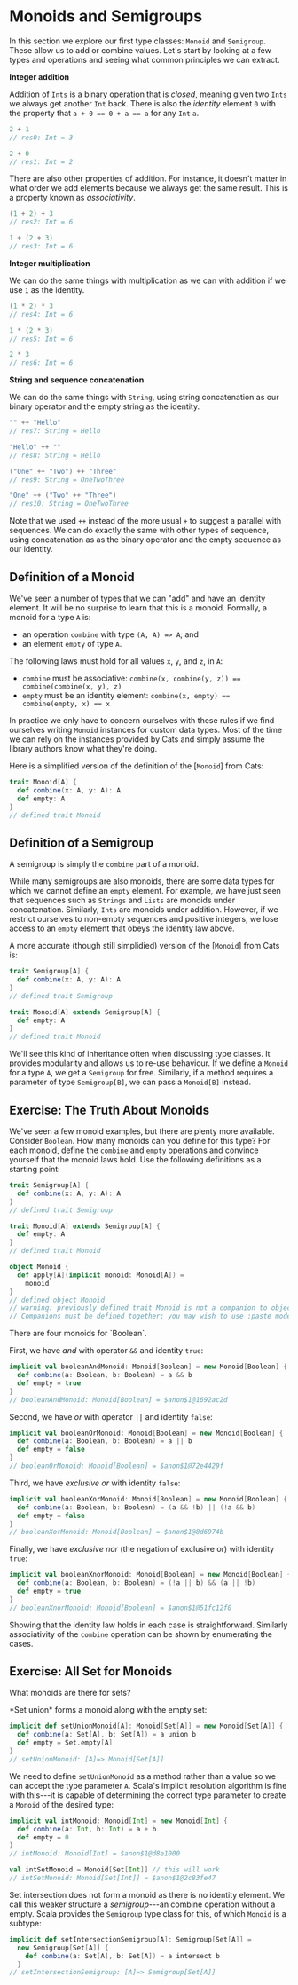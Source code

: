 # Monoids and Semigroups

In this section we explore our first type classes: `Monoid` and `Semigroup`.
These allow us to add or combine values.
Let's start by looking at a few types and operations
and seeing what common principles we can extract.

**Integer addition**

Addition of `Ints` is a binary operation that is *closed*,
meaning given two `Ints` we always get another `Int` back.
There is also the *identity* element `0` with the property
that `a + 0 == 0 + a == a` for any `Int` `a`.

```scala
2 + 1
// res0: Int = 3

2 + 0
// res1: Int = 2
```

There are also other properties of addition.
For instance, it doesn't matter in what order we add elements
because we always get the same result.
This is a property known as *associativity*.

```scala
(1 + 2) + 3
// res2: Int = 6

1 + (2 + 3)
// res3: Int = 6
```

**Integer multiplication**

We can do the same things with multiplication as we can with addition
if we use `1` as the identity.

```scala
(1 * 2) * 3
// res4: Int = 6

1 * (2 * 3)
// res5: Int = 6

2 * 3
// res6: Int = 6
```

**String and sequence concatenation**

We can do the same things with `String`,
using string concatenation as our binary operator
and the empty string as the identity.

```scala
"" ++ "Hello"
// res7: String = Hello

"Hello" ++ ""
// res8: String = Hello

("One" ++ "Two") ++ "Three"
// res9: String = OneTwoThree

"One" ++ ("Two" ++ "Three")
// res10: String = OneTwoThree
```

Note that we used `++` instead of the more usual `+`
to suggest a parallel with sequences.
We can do exactly the same with other types of sequence,
using concatenation as as the binary operator
and the empty sequence as our identity.

## Definition of a Monoid

We've seen a number of types that we can "add" and have an identity element.
It will be no surprise to learn that this is a monoid.
Formally, a monoid for a type `A` is:

- an operation `combine` with type `(A, A) => A`; and
- an element `empty` of type `A`.

The following laws must hold for all values `x`, `y`, and `z`, in `A`:

- `combine` must be associative: `combine(x, combine(y, z)) == combine(combine(x, y), z)`
- `empty` must be an identity element: `combine(x, empty) == combine(empty, x) == x`

In practice we only have to concern ourselves with these rules
if we find ourselves writing `Monoid` instances for custom data types.
Most of the time we can rely on the instances provided by Cats
and simply assume the library authors know what they're doing.

Here is a simplified version of the definition of the [`Monoid`] from Cats:

```scala
trait Monoid[A] {
  def combine(x: A, y: A): A
  def empty: A
}
// defined trait Monoid
```

## Definition of a Semigroup

A semigroup is simply the `combine` part of a monoid.

While many semigroups are also monoids,
there are some data types for which we cannot define an `empty` element.
For example, we have just seen that sequences
such as `Strings` and `Lists` are monoids under concatenation.
Similarly, `Ints` are monoids under addition.
However, if we restrict ourselves to non-empty sequences and positive integers,
we lose access to an `empty` element that obeys the identity law above.

A more accurate (though still simplidied) version of the [`Monoid`] from Cats is:

```scala
trait Semigroup[A] {
  def combine(x: A, y: A): A
}
// defined trait Semigroup

trait Monoid[A] extends Semigroup[A] {
  def empty: A
}
// defined trait Monoid
```

We'll see this kind of inheritance often when discussing type classes.
It provides modularity and allows us to re-use behaviour.
If we define a `Monoid` for a type `A`, we get a `Semigroup` for free.
Similarly, if a method requires a parameter of type `Semigroup[B]`,
we can pass a `Monoid[B]` instead.

## Exercise: The Truth About Monoids

We've seen a few monoid examples, but there are plenty more available.
Consider `Boolean`. How many monoids can you define for this type?
For each monoid, define  the `combine` and `empty` operations
and convince yourself that the monoid laws hold.
Use the following definitions as a starting point:

```scala
trait Semigroup[A] {
  def combine(x: A, y: A): A
}
// defined trait Semigroup

trait Monoid[A] extends Semigroup[A] {
  def empty: A
}
// defined trait Monoid

object Monoid {
  def apply[A](implicit monoid: Monoid[A]) =
    monoid
}
// defined object Monoid
// warning: previously defined trait Monoid is not a companion to object Monoid.
// Companions must be defined together; you may wish to use :paste mode for this.
```

<div class="solution">
There are four monoids for `Boolean`.

First, we have *and* with operator `&&` and identity `true`:

```scala
implicit val booleanAndMonoid: Monoid[Boolean] = new Monoid[Boolean] {
  def combine(a: Boolean, b: Boolean) = a && b
  def empty = true
}
// booleanAndMonoid: Monoid[Boolean] = $anon$1@1692ac2d
```

Second, we have *or* with operator `||` and identity `false`:

```scala
implicit val booleanOrMonoid: Monoid[Boolean] = new Monoid[Boolean] {
  def combine(a: Boolean, b: Boolean) = a || b
  def empty = false
}
// booleanOrMonoid: Monoid[Boolean] = $anon$1@72e4429f
```

Third, we have *exclusive or* with identity `false`:

```scala
implicit val booleanXorMonoid: Monoid[Boolean] = new Monoid[Boolean] {
  def combine(a: Boolean, b: Boolean) = (a && !b) || (!a && b)
  def empty = false
}
// booleanXorMonoid: Monoid[Boolean] = $anon$1@8d6974b
```

Finally, we have *exclusive nor* (the negation of exclusive or) with identity `true`:

```scala
implicit val booleanXnorMonoid: Monoid[Boolean] = new Monoid[Boolean] {
  def combine(a: Boolean, b: Boolean) = (!a || b) && (a || !b)
  def empty = true
}
// booleanXnorMonoid: Monoid[Boolean] = $anon$1@51fc12f0
```

Showing that the identity law holds in each case is straightforward.
Similarly associativity of the `combine` operation can be shown by enumerating the cases.
</div>

## Exercise: All Set for Monoids

What monoids are there for sets?

<div class="solution">
*Set union* forms a monoid along with the empty set:

```scala
implicit def setUnionMonoid[A]: Monoid[Set[A]] = new Monoid[Set[A]] {
  def combine(a: Set[A], b: Set[A]) = a union b
  def empty = Set.empty[A]
}
// setUnionMonoid: [A]=> Monoid[Set[A]]
```

We need to define `setUnionMonoid` as a method rather than a value so we can accept the type parameter `A`.
Scala's implicit resolution algorithm is fine with this---it is capable of
determining the correct type parameter to create a `Monoid` of the desired type:

```scala
implicit val intMonoid: Monoid[Int] = new Monoid[Int] {
  def combine(a: Int, b: Int) = a + b
  def empty = 0
}
// intMonoid: Monoid[Int] = $anon$1@d8e1000

val intSetMonoid = Monoid[Set[Int]] // this will work
// intSetMonoid: Monoid[Set[Int]] = $anon$1@2c83fe47
```

Set intersection does not form a monoid as there is no identity element.
We call this weaker structure a *semigroup*---an combine operation without a empty.
Scala provides the `Semigroup` type class for this, of which `Monoid` is a subtype:

```scala
implicit def setIntersectionSemigroup[A]: Semigroup[Set[A]] =
  new Semigroup[Set[A]] {
    def combine(a: Set[A], b: Set[A]) = a intersect b
  }
// setIntersectionSemigroup: [A]=> Semigroup[Set[A]]
```
</div>
